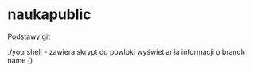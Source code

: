 # naukapublic
Podstawy git

./yourshell - zawiera skrypt do powloki wyświetlania informacji o branch name (<branch>)
